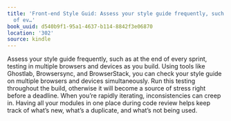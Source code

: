 ```yaml
---
title: 'Front-end Style Guid: Assess your style guide frequently, such as at the end
  of ev…'
book_uuid: d540b9f1-95a1-4637-b114-8842f3e06870
location: '302'
source: kindle
---
```


Assess your style guide frequently, such as at the end of every sprint, testing in multiple browsers and devices as you build. Using tools like Ghostlab, Browsersync, and BrowserStack, you can check your style guide on multiple browsers and devices simultaneously. Run this testing throughout the build, otherwise it will become a source of stress right before a deadline. When you’re rapidly iterating, inconsistencies can creep in. Having all your modules in one place during code review helps keep track of what’s new, what’s a duplicate, and what’s not being used.